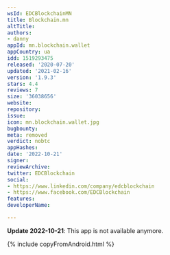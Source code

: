 ```yaml
---
wsId: EDCBlockchainMN
title: Blockchain.mn
altTitle: 
authors:
- danny
appId: mn.blockchain.wallet
appCountry: ua
idd: 1519293475
released: '2020-07-20'
updated: '2021-02-16'
version: '1.9.3'
stars: 4.4
reviews: 7
size: '36038656'
website: 
repository: 
issue: 
icon: mn.blockchain.wallet.jpg
bugbounty: 
meta: removed
verdict: nobtc
appHashes: 
date: '2022-10-21'
signer: 
reviewArchive: 
twitter: EDCBlockchain
social:
- https://www.linkedin.com/company/edcblockchain
- https://www.facebook.com/EDCBlockchain
features: 
developerName: 

---
```


**Update 2022-10-21**: This app is not available anymore.

{% include copyFromAndroid.html %}

